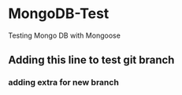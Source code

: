 # MongoDB-Test
Testing Mongo DB with Mongoose

## Adding this line to test git branch

### adding extra for new branch